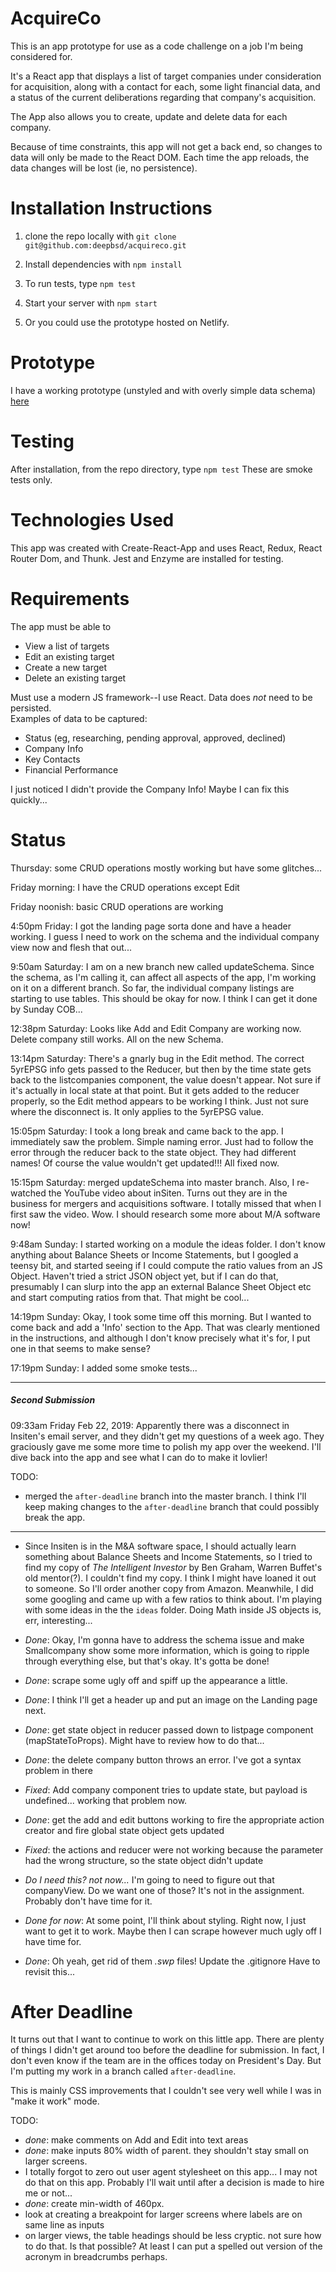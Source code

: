 # AcquireCo

This is an app prototype for use as a code challenge on a job I'm being considered for.

It's a React app that displays a list of target companies under consideration for acquisition, along with a contact for each, some
light financial data, and a status of the current deliberations regarding that company's acquisition.

The App also allows you to create, update and delete data for each company.

Because of time constraints, this app will not get a back end, so changes to data will only be made to the React DOM.  Each time
the app reloads, the data changes will be lost (ie, no persistence).

# Installation Instructions

1. clone the repo locally with `git clone git@github.com:deepbsd/acquireco.git`

2. Install dependencies with `npm install`

3. To run tests, type `npm test`

4. Start your server with `npm start`

5. Or you could use the prototype hosted on Netlify.

# Prototype

I have a working prototype (unstyled and with overly simple data schema) [here](https://acquireco.netlify.com)

# Testing

After installation, from the repo directory, type `npm test`  These are smoke tests only.

# Technologies Used

This app was created with Create-React-App and uses React, Redux, React
Router Dom, and Thunk. Jest and Enzyme are installed for testing.

# Requirements

The app must be able to

* View a list of targets
* Edit an existing target
* Create a new target
* Delete an existing target

Must use a modern JS framework--I use React.
Data does *not* need to be persisted.  
Examples of data to be captured:
* Status (eg, researching, pending approval, approved, declined)
* Company Info  
* Key Contacts
* Financial Performance

I just noticed I didn't provide the Company Info!  Maybe I can fix this
quickly...

# Status

Thursday: some CRUD operations mostly working but have some glitches...

Friday morning: I have the CRUD operations except Edit

Friday noonish: basic CRUD operations are working

4:50pm Friday:  I got the landing page sorta done and have a header working.  I guess I need to work on the schema and the individual
company view now and flesh that out...

9:50am Saturday: I am on a new branch new called updateSchema.  Since the schema, as I'm calling it, can affect all aspects of the app, 
I'm working on it on a different branch.  So far, the individual company listings are starting to use tables.  This should be okay 
for now.  I think I can get it done by Sunday COB...

12:38pm Saturday:  Looks like Add and Edit Company are working now.  Delete company still works.  All on the new Schema.

13:14pm Saturday:  There's a gnarly bug in the Edit method.  The correct 5yrEPSG info gets passed to the Reducer, but then by the time 
state gets back to the listcompanies component, the value doesn't appear.  Not sure if it's actually in local state at that point.  But
it gets added to the reducer properly, so the Edit method appears to be working I think.  Just not sure where the disconnect is.  It only
applies to the 5yrEPSG value.

15:05pm Saturday:  I took a long break and came back to the app.  I immediately saw the problem.  Simple naming error.  Just had to 
follow the error through the reducer back to the state object.  They had different names!  Of course the value wouldn't get updated!!!
All fixed now.

15:15pm Saturday: merged updateSchema into master branch.  Also, I re-watched the YouTube video about inSiten.  Turns out they are in the
business for mergers and acquisitions software.  I totally missed that when I first saw the video.  Wow.  I should research some more about
M/A software now!

9:48am Sunday: I started working on a module the ideas folder.  I don't know anything about Balance Sheets or Income Statements, but I
googled a teensy bit, and started seeing if I could compute the ratio values from an JS Object.  Haven't tried a strict JSON object yet, but
if I can do that, presumably I can slurp into the app an external Balance Sheet Object etc and start computing ratios from that.  That might 
be cool...

14:19pm Sunday:  Okay, I took some time off this morning.  But I wanted to come back and add a 'Info' section to the App.  That was clearly
mentioned in the instructions, and although I don't know precisely what it's for, I put one in that seems to make sense?

17:19pm Sunday:  I added some smoke tests...

---

##### Second Submission

09:33am Friday Feb 22, 2019:  Apparently there was a disconnect in Insiten's email server, and they didn't get
my questions of a week ago.  They graciously gave me some more time to polish my app over the weekend.  I'll
dive back into the app and see what I can do to make it lovlier!  



TODO:

* merged the `after-deadline` branch into the master branch.  I think I'll keep making changes to the
  `after-deadline` branch that could possibly break the app.  

---

* Since Insiten is in the M&A software space, I should actually learn something about Balance Sheets and Income Statements, so I tried to
  find my copy of _The Intelligent Investor_ by Ben Graham, Warren Buffet's old mentor(?).  I couldn't find my copy.  I think I might
  have loaned it out to someone.  So I'll order another copy from Amazon.  Meanwhile, I did some googling and came up with a few ratios to
  think about.  I'm playing with some ideas in the the `ideas` folder.  Doing Math inside JS objects is, err, interesting...

* _Done_: Okay, I'm gonna have to address the schema issue and make Smallcompany show some more information, which is going to ripple through
  everything else, but that's okay.  It's gotta be done!

* _Done_: scrape some ugly off and spiff up the appearance a little.

* _Done_: I think I'll get a header up  and put an image on the Landing page next.

* _Done_: get state object in reducer passed down to listpage component (mapStateToProps).  Might have to review how to do that...

* _Done_: the delete company button throws an error.  I've got a syntax problem in there

* _Fixed_: Add company component tries to update state, but payload is undefined... working that problem now.

* _Done_: get the add and edit buttons working to fire the appropriate action creator and fire global state object gets updated

* _Fixed_: the actions and reducer were not working because the parameter had the wrong structure, so the state object didn't update

* _Do I need this? not now..._ I'm going to need to figure out that companyView.  Do we want one of those?  It's not in the assignment.  Probably don't have time for it.

* _Done for now_: At some point, I'll think about styling.  Right now, I just want to get it to work.  Maybe then I can scrape however much ugly off I have time for.

* _Done_: Oh yeah, get rid of them *.swp* files!  Update the .gitignore  Have to revisit this...

# After Deadline

It turns out that I want to continue to work on this little app.  There are plenty of things
I didn't get around too before the deadline for submission.  In fact, I don't even know if
the team are in the offices today on President's Day.  But I'm putting my work in a branch
called `after-deadline`.

This is mainly CSS improvements that I couldn't see very well while I was in "make it work"
mode.

TODO:

* _done_: make comments on Add and Edit into text areas
* _done_: make inputs 80% width of parent.  they shouldn't stay small on larger screens.
* I totally forgot to zero out user agent stylesheet on this app...  I may not do that on
  this app.  Probably I'll wait until after a decision is made to hire me or not...
* _done_: create min-width of 460px.  
* look at creating a breakpoint for larger screens where labels are on same line as inputs
* on larger views, the table headings should be less cryptic.  not sure how to do that.  Is
  that possible?  At least I can put a spelled out version of the acronym in breadcrumbs
  perhaps.
